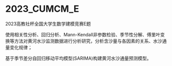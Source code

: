 # 2023_CUMCM_E
2023高教社杯全国大学生数学建模竞赛E题

使用相关性分析、回归分析、Mann-Kendall非参数检验、季节性分解、傅里叶变换等方法对黄河水沙监测数据进行分析研究，分析含沙量与各因素的关系、水沙通量变化规律；

基于季节差分自回归移动平均模型(SARIMA)构建黄河水沙通量预测模型。
